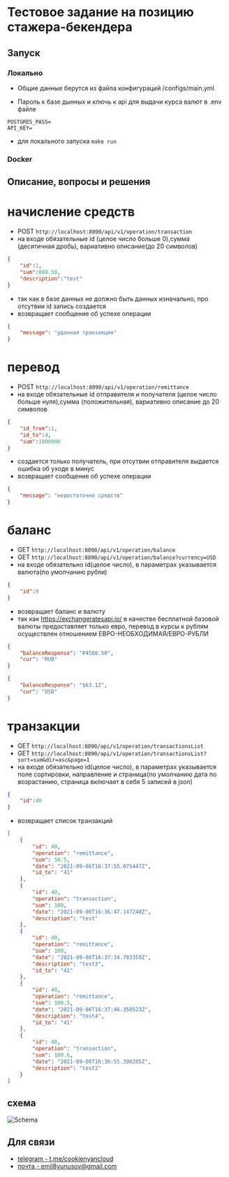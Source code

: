 # Тестовое задание на позицию стажера-бекендера

## Запуск
### Локально
- Общие данные берутся из файла конфигураций /configs/main.yml

- Пароль к базе дынных и ключь к api для выдачи курса валют в .env файле
```dotenv
POSTGRES_PASS=
API_KEY=
 ```
- для локального запуска `make run` 

### Docker

## Описание, вопросы и решения

# начисление средств
- POST `http://localhost:8090/api/v1/operation/transaction`
- на входе обязательные id (целое число больше 0),сумма (десятичная дробь), вариативно описание(до 20 символов)
```json
{
    "id":1,
    "sum":888.50,
    "description":"test"
}
```
- так как в базе данных не должно быть данных изначально, про отсутвии id запись создается
- возвращает сообщение об успехе операции
```json
{
    "message": "удачная транзакция"
}
```

# перевод
- POST `http://localhost:8090/api/v1/operation/remittance`
- на входе обязательные id отправителя и получателя (целое число больше нуля),сумма (положительная), вариативно описание до 20 символов
```json
{
    "id_from":1,
    "id_to":4,
    "sum":1000000
}
```
- создается только получатель, при отсутвии отправителя выдается ошибка об уходе в минус
- возвращает сообщение об успехе операции
```json
{
    "message": "недостаточно средств"
}
```


# баланс
- GET `http://localhost:8090/api/v1/operation/balance`
- GET `http://localhost:8090/api/v1/operation/balance?currency=USD`
- на входе обязательно id(целое число), в параметрах указывается валюта(по умолчанию рубли)
```json
{
    "id":9
}
```
- возвращает баланс и валюту
- так как https://exchangeratesapi.io/ в качестве бесплатной базовой валюты предоставляет только евро, перевод в курсы к рублям осуществлен отношением ЕВРО-НЕОБХОДИМАЯ/ЕВРО-РУБЛИ

```json
{
    "balanceResponse": "₽4588.50",
    "cur": "RUB"
}
```
```json
{
    "balanceResponse": "$63.12",
    "cur": "USD"
}
```

# транзакции
- GET `http://localhost:8090/api/v1/operation/transactionsList`
- GET `http://localhost:8090/api/v1/operation/transactionsList?sort=sum&dir=asc&page=1`
- на входе обязательно id(целое число), в параметрах указывается поле сортировки, направление и страница(по умолчанию дата по возрастанию, страница включает в себя 5 записей в json)
```json
{
    "id":40
}
```
- возвращает список транзакций

```json
[
    {
        "id": 40,
        "operation": "remittance",
        "sum": 50.5,
        "date": "2021-09-06T16:37:55.075447Z",
        "id_to": "41"
    },
    {
        "id": 40,
        "operation": "transaction",
        "sum": 100,
        "date": "2021-09-06T16:36:47.147248Z",
        "description": "test"
    },
    {
        "id": 40,
        "operation": "remittance",
        "sum": 100,
        "date": "2021-09-06T16:37:34.783359Z",
        "description": "test3",
        "id_to": "41"
    },
    {
        "id": 40,
        "operation": "remittance",
        "sum": 100.5,
        "date": "2021-09-06T16:37:46.350523Z",
        "description": "test4",
        "id_to": "41"
    },
    {
        "id": 40,
        "operation": "transaction",
        "sum": 100.6,
        "date": "2021-09-06T16:36:55.398285Z",
        "description": "test2"
    }
]
```

## схема
![Schema](https://i.ibb.co/YbMpDPy/avito-schema.png)



## Для связи
- [telegram - t.me/cookienyancloud](t.me/cookienyancloud)
- [почта - emil8yunusov@gmail.com](emil8yunusov@gmail.com)





 
 
 